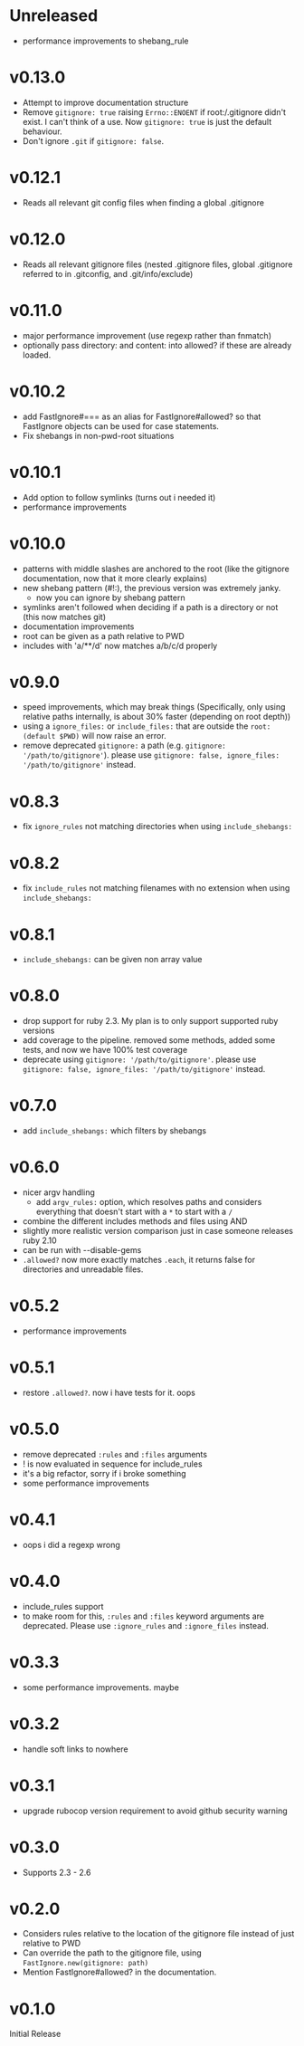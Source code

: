 # Unreleased
- performance improvements to shebang_rule

# v0.13.0
- Attempt to improve documentation structure
- Remove `gitignore: true` raising `Errno::ENOENT` if root:/.gitignore didn't exist. I can't think of a use. Now `gitignore: true` is just the default behaviour.
- Don't ignore `.git` if `gitignore: false`.

# v0.12.1
- Reads all relevant git config files when finding a global .gitignore

# v0.12.0
- Reads all relevant gitignore files (nested .gitignore files, global .gitignore referred to in .gitconfig, and .git/info/exclude)

# v0.11.0
- major performance improvement (use regexp rather than fnmatch)
- optionally pass directory: and content: into allowed? if these are already loaded.

# v0.10.2
- add FastIgnore#=== as an alias for FastIgnore#allowed? so that FastIgnore objects can be used for case statements.
- Fix shebangs in non-pwd-root situations

# v0.10.1
- Add option to follow symlinks (turns out i needed it)
- performance improvements

# v0.10.0
- patterns with middle slashes are anchored to the root (like the gitignore documentation, now that it more clearly explains)
- new shebang pattern (#!:), the previous version was extremely janky.
  - now you can ignore by shebang pattern
- symlinks aren't followed when deciding if a path is a directory or not (this now matches git)
- documentation improvements
- root can be given as a path relative to PWD
- includes with 'a/**/d' now matches a/b/c/d properly

# v0.9.0
- speed improvements, which may break things (Specifically, only using relative paths internally, is about 30% faster (depending on root depth))
- using a `ignore_files:` or `include_files:` that are outside the `root: (default $PWD)` will now raise an error.
- remove deprecated `gitignore:` a path (e.g. `gitignore: '/path/to/gitignore'`). please use `gitignore: false, ignore_files: '/path/to/gitignore'` instead.

# v0.8.3
- fix `ignore_rules` not matching directories when using `include_shebangs:`

# v0.8.2
- fix `include_rules` not matching filenames with no extension when using `include_shebangs:`

# v0.8.1
- `include_shebangs:` can be given non array value

# v0.8.0
- drop support for ruby 2.3. My plan is to only support supported ruby versions
- add coverage to the pipeline. removed some methods, added some tests, and now we have 100% test coverage
- deprecate using `gitignore: '/path/to/gitignore'`. please use `gitignore: false, ignore_files: '/path/to/gitignore'` instead.

# v0.7.0
- add `include_shebangs:` which filters by shebangs

# v0.6.0
- nicer argv handling
  - add `argv_rules:` option, which resolves paths and considers everything that doesn't start with a `*` to start with a `/`
- combine the different includes methods and files using AND
- slightly more realistic version comparison just in case someone releases ruby 2.10
- can be run with --disable-gems
- `.allowed?` now more exactly matches `.each`, it returns false for directories and unreadable files.

# v0.5.2
- performance improvements

# v0.5.1
- restore `.allowed?`. now i have tests for it. oops

# v0.5.0
- remove deprecated `:rules` and `:files` arguments
- ! is now evaluated in sequence for include_rules
- it's a big refactor, sorry if i broke something
- some performance improvements

# v0.4.1
- oops i did a regexp wrong

# v0.4.0
- include_rules support
- to make room for this, `:rules` and `:files` keyword arguments are deprecated.
  Please use `:ignore_rules` and `:ignore_files` instead.

# v0.3.3
- some performance improvements. maybe

# v0.3.2
- handle soft links to nowhere

# v0.3.1
- upgrade rubocop version requirement to avoid github security warning

# v0.3.0
- Supports 2.3 - 2.6

# v0.2.0
- Considers rules relative to the location of the gitignore file instead of just relative to PWD
- Can override the path to the gitignore file, using `FastIgnore.new(gitignore: path)`
- Mention FastIgnore#allowed? in the documentation.

# v0.1.0
Initial Release
